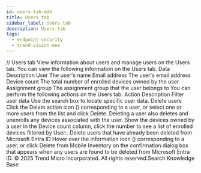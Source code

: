 ```yaml
---
id: users-tab-mdd
title: Users tab
sidebar_label: Users tab
description: Users tab
tags:
  - endpoint-security
  - trend-vision-one
---
```


/*<![CDATA[*/ $('#title').html($('meta[name=map-description]').attr('content')); /*]]>*/ Users tab View information about users and manage users on the Users tab. You can view the following information on the Users tab. Data Description User The user's name Email address The user's email address Device count The total number of enrolled devices owned by the user Assignment group The assignment group that the user belongs to You can perform the following actions on the Users tab. Action Description Filter user data Use the search box to locate specific user data. Delete users Click the Delete action icon () corresponding to a user, or select one or more users from the list and click Delete. Deleting a user also deletes and unenrolls any devices associated with the user. Show the devices owned by a user In the Device count column, click the number to see a list of enrolled devices filtered by User:. Delete users that have already been deleted from Microsoft Entra ID Hover over the information icon () corresponding to a user, or click Delete from Mobile Inventory on the confirmation dialog box that appears when any users are found to be deleted from Microsoft Entra ID. © 2025 Trend Micro Incorporated. All rights reserved.Search Knowledge Base